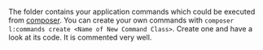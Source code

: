 The folder contains your application commands which could be executed from [composer](https://getcomposer.org/). You can create your own commands with `composer l:commands create <Name of New Command Class>`. Create one and have a look at its code. It is commented very well.
